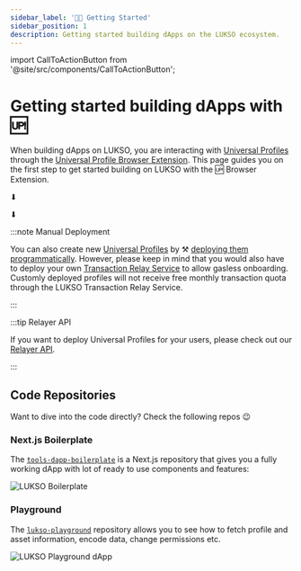 ```yaml
---
sidebar_label: '👋🏻 Getting Started'
sidebar_position: 1
description: Getting started building dApps on the LUKSO ecosystem.
---
```


import CallToActionButton from '@site/src/components/CallToActionButton';

# Getting started building dApps with 🆙

When building dApps on LUKSO, you are interacting with [Universal Profiles](../../standards/accounts/introduction.md) through the [Universal Profile Browser Extension](https://chromewebstore.google.com/detail/universal-profiles/abpickdkkbnbcoepogfhkhennhfhehfn). This page guides you on the first step to get started building on LUKSO with the 🆙 Browser Extension.

<CallToActionButton
    color="white"
    target="_blank"
    link="/install-up-browser-extension"
    text="1 - Install the Universal Profile Browser Extension 🧩"
  />

<div
  style={{
    display: 'flex',
    justifyContent: 'center',
    fontSize: '3em',
  }}
>
  <p>⬇</p>
</div>

<CallToActionButton
    color="white"
    target="_blank"
    link="https://my.universalprofile.cloud"
    text="2 - Create your Universal Profile 🆙"
  />

<div
  style={{
    display: 'flex',
    justifyContent: 'center',
    fontSize: '3em',
  }}
>
  <p>⬇</p>
</div>

<CallToActionButton
    color="white"
    link="/learn/universal-profile/connect-profile/connect-up"
    text="3 - Start building! 🫡"
  />

:::note Manual Deployment

You can also create new [Universal Profiles](../../standards/accounts/introduction.md) by ⚒️ [deploying them programmatically](./advanced-guides/deploy-up-with-lsp23.md). However, please keep in mind that you would also have to deploy your own [Transaction Relay Service](../../standards/accounts/lsp15-transaction-relayer-api.md) to allow gasless onboarding. Customly deployed profiles will not receive free monthly transaction quota through the LUKSO Transaction Relay Service.

:::

:::tip Relayer API

If you want to deploy Universal Profiles for your users, please check out our [Relayer API](../../tools/services/relayer-developer.md).

:::

## Code Repositories

Want to dive into the code directly? Check the following repos 😉

### Next.js Boilerplate

The [`tools-dapp-boilerplate`](https://github.com/lukso-network/tools-dapp-boilerplate) is a Next.js repository that gives you a fully working dApp with lot of ready to use components and features:

<div style={{textAlign: 'center'}}>

<img
  src="https://github.com/lukso-network/tools-dapp-boilerplate/raw/main/img/front_page.png"
  alt="LUKSO Boilerplate"
/>

</div>

### Playground

The [`lukso-playground`](https://github.com/lukso-network/lukso-playground) repository allows you to see how to fetch profile and asset information, encode data, change permissions etc.

<div style={{textAlign: 'center'}}>

<img src="/img/guides/playground_dapp.png" alt="LUKSO Playground dApp" />

</div>
